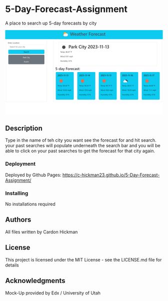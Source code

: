 # 5-Day-Forecast-Assignment

A place to search up 5-day forecasts by city

![Alt text](image.png)

## Description

Type in the name of teh city you want see the forecast for and hit search. your past searches will populate underneath the search bar and you will be able to click on your past searches to get the forecast for that city again.

### Deployment

Deployed by Github Pages:
https://c-hickman23.github.io/5-Day-Forecast-Assignment/

### Installing

No installations required

## Authors

All files written by Cardon Hickman

## License

This project is licensed under the MIT License - see the LICENSE.md file for details

## Acknowledgments

Mock-Up provided by Edx / University of Utah
